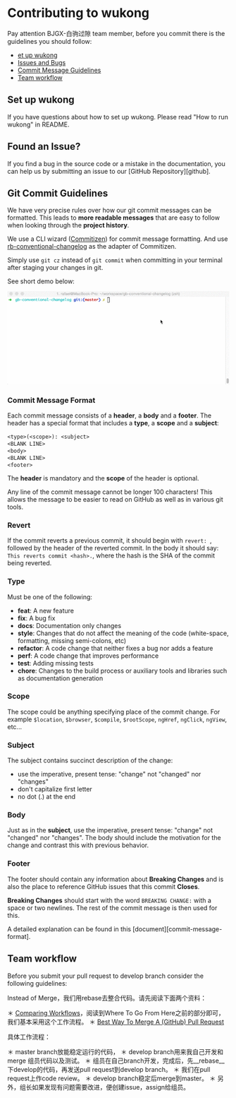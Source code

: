 # Contributing to wukong

Pay attention BJGX-白驹过隙 team member, before you commit there is the guidelines you should follow:

 - [et up wukong](#setup)
 - [Issues and Bugs](#issue)
 - [Commit Message Guidelines](#commit)
 - [Team workflow](#workflow)


## <a name="setup"></a> Set up wukong

If you have questions about how to set up wukong. Please read "How to run wukong" in README. 

## <a name="issue"></a> Found an Issue?
If you find a bug in the source code or a mistake in the documentation, you can help us by
submitting an issue to our [GitHub Repository][github]. 

## <a name="commit"></a> Git Commit Guidelines

We have very precise rules over how our git commit messages can be formatted.  This leads to **more
readable messages** that are easy to follow when looking through the **project history**.

We use a CLI wizard ([Commitizen](https://github.com/commitizen/cz-cli)) for commit message formatting. 
And use [rb-conventional-changelog](https://www.npmjs.com/package/rb-conventional-changelog) as the adapter of Commitizen. 

Simply use ` git cz ` instead of ` git commit ` when committing in your terminal after staging your changes in git.

See short demo below:

![Demo](public/images/contributing/commitizen-demo.gif)

### Commit Message Format
Each commit message consists of a **header**, a **body** and a **footer**.  The header has a special
format that includes a **type**, a **scope** and a **subject**:

```
<type>(<scope>): <subject>
<BLANK LINE>
<body>
<BLANK LINE>
<footer>
```

The **header** is mandatory and the **scope** of the header is optional.

Any line of the commit message cannot be longer 100 characters! This allows the message to be easier
to read on GitHub as well as in various git tools.

### Revert
If the commit reverts a previous commit, it should begin with `revert: `, followed by the header of the reverted commit. In the body it should say: `This reverts commit <hash>.`, where the hash is the SHA of the commit being reverted.

### Type
Must be one of the following:

* **feat**: A new feature
* **fix**: A bug fix
* **docs**: Documentation only changes
* **style**: Changes that do not affect the meaning of the code (white-space, formatting, missing
  semi-colons, etc)
* **refactor**: A code change that neither fixes a bug nor adds a feature
* **perf**: A code change that improves performance
* **test**: Adding missing tests
* **chore**: Changes to the build process or auxiliary tools and libraries such as documentation
  generation

### Scope
The scope could be anything specifying place of the commit change. For example `$location`,
`$browser`, `$compile`, `$rootScope`, `ngHref`, `ngClick`, `ngView`, etc...

### Subject
The subject contains succinct description of the change:

* use the imperative, present tense: "change" not "changed" nor "changes"
* don't capitalize first letter
* no dot (.) at the end

### Body
Just as in the **subject**, use the imperative, present tense: "change" not "changed" nor "changes".
The body should include the motivation for the change and contrast this with previous behavior.

### Footer
The footer should contain any information about **Breaking Changes** and is also the place to
reference GitHub issues that this commit **Closes**.

**Breaking Changes** should start with the word `BREAKING CHANGE:` with a space or two newlines. The rest of the commit message is then used for this.

A detailed explanation can be found in this [document][commit-message-format].

## <a name="workflow"></a> Team workflow

Before you submit your pull request to develop branch consider the following guidelines:

Instead of Merge，我们用rebase去整合代码。请先阅读下面两个资料：

＊ [Comparing Workflows](https://www.atlassian.com/git/tutorials/comparing-workflows/centralized-workflow)，阅读到Where To Go From Here之前的部分即可，我们基本采用这个工作流程。
＊ [Best Way To Merge A (GitHub) Pull Request](http://blog.differential.com/best-way-to-merge-a-github-pull-request/)

具体工作流程：

＊ master branch放能稳定运行的代码，
＊ develop branch用来我自己开发和merge 组员代码以及测试。
＊ 组员在自己branch开发，完成后，先__rebase__下develop的代码，再发送pull request到develop branch。
＊ 我们在pull request上作code review。
＊ develop branch稳定后merge到master。
＊ 另外，组长如果发现有问题需要改进，便创建issue，assign给组员。
